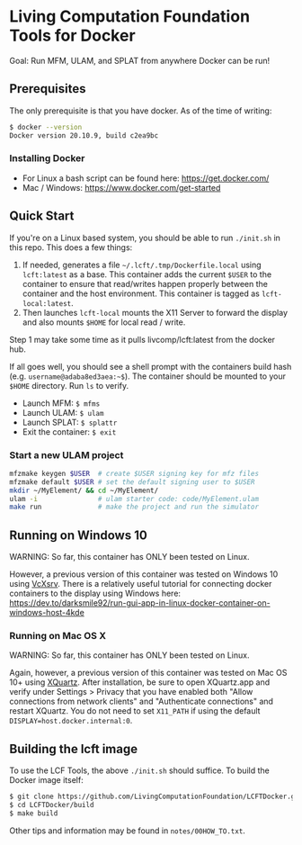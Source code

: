 # Living Computation Foundation Tools for Docker

Goal: Run MFM, ULAM, and SPLAT from anywhere Docker can be run!

## Prerequisites

The only prerequisite is that you have docker. As of the time of writing:
```bash
$ docker --version
Docker version 20.10.9, build c2ea9bc
```

### Installing Docker
* For Linux a bash script can be found here: https://get.docker.com/
* Mac / Windows: https://www.docker.com/get-started


## Quick Start

If you're on a Linux based system, you should be able to run `./init.sh` in this repo. This does a few things:

1. If needed, generates a file `~/.lcft/.tmp/Dockerfile.local` using `lcft:latest` as a base. This container adds the current `$USER` to the container to ensure that read/writes happen properly between the container and the host environment. This container is tagged as `lcft-local:latest`.
2. Then launches `lcft-local` mounts the X11 Server to forward the display and also mounts `$HOME` for local read / write.

Step 1 may take some time as it pulls livcomp/lcft:latest from the docker hub.

If all goes well, you should see a shell prompt with the containers build hash (e.g. `username@adaba8ed3aea:~$`). The container should be mounted to your `$HOME` directory. Run `ls` to verify.

* Launch MFM: `$ mfms`
* Launch ULAM: `$ ulam`
* Launch SPLAT: `$ splattr`
* Exit the container: `$ exit`

### Start a new ULAM project

```bash
mfzmake keygen $USER  # create $USER signing key for mfz files
mfzmake default $USER # set the default signing user to $USER
mkdir ~/MyElement/ && cd ~/MyElement/
ulam -i               # ulam starter code: code/MyElement.ulam
make run              # make the project and run the simulator
```

## Running on Windows 10

WARNING: So far, this container has ONLY been tested on Linux.

However, a previous version of this container was tested on Windows 10 using [VcXsrv](https://sourceforge.net/projects/vcxsrv/). There is a relatively useful tutorial for connecting docker containers to the display using Windows here: https://dev.to/darksmile92/run-gui-app-in-linux-docker-container-on-windows-host-4kde

### Running on Mac OS X

WARNING: So far, this container has ONLY been tested on Linux.

Again, however, a previous version of this container was tested on Mac OS 10+ using [XQuartz](https://www.xquartz.org/). After installation, be sure to open XQuartz.app and verify under Settings > Privacy that you have enabled both "Allow connections from network clients" and "Authenticate connections" and restart XQuartz. You do not need to set `X11_PATH` if using the default `DISPLAY=host.docker.internal:0`.

## Building the lcft image

To use the LCF Tools, the above `./init.sh` should suffice.  To build the Docker image itself: 

```bash
$ git clone https://github.com/LivingComputationFoundation/LCFTDocker.git
$ cd LCFTDocker/build
$ make build
```

Other tips and information may be found in `notes/00HOW_TO.txt`.